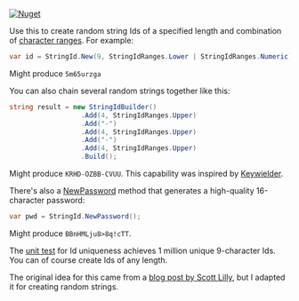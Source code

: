 [![Nuget](https://img.shields.io/nuget/v/AO.StringId)](https://www.nuget.org/packages/AO.StringId/)

Use this to create random string Ids of a specified length and combination of [character ranges](https://github.com/adamfoneil/StringId/blob/master/StringId/StringIdBuilder.cs#L10-L16). For example:

```csharp
var id = StringId.New(9, StringIdRanges.Lower | StringIdRanges.Numeric);
```
Might produce `5m65urzga`

You can also chain several random strings together like this:

```csharp
string result = new StringIdBuilder()
                  .Add(4, StringIdRanges.Upper)
                  .Add("-")
                  .Add(4, StringIdRanges.Upper)
                  .Add("-")
                  .Add(4, StringIdRanges.Upper)
                  .Build();
```
Might produce `KRHD-OZBB-CVUU`. This capability was inspired by [Keywielder](https://github.com/asakura89/Keywielder).

There's also a [NewPassword]() method that generates a high-quality 16-character password:

```csharp
var pwd = StringId.NewPassword();
```
Might produce `BBnHMLju8>8q!cTT`.

The [unit test](https://github.com/adamfoneil/StringId/blob/master/Testing/StringIdTests.cs#L11) for Id uniqueness achieves 1 million unique 9-character Ids. You can of course create Ids of any length.

The original idea for this came from a [blog post by Scott Lilly](https://scottlilly.com/create-better-random-numbers-in-c/), but I adapted it for creating random strings.
